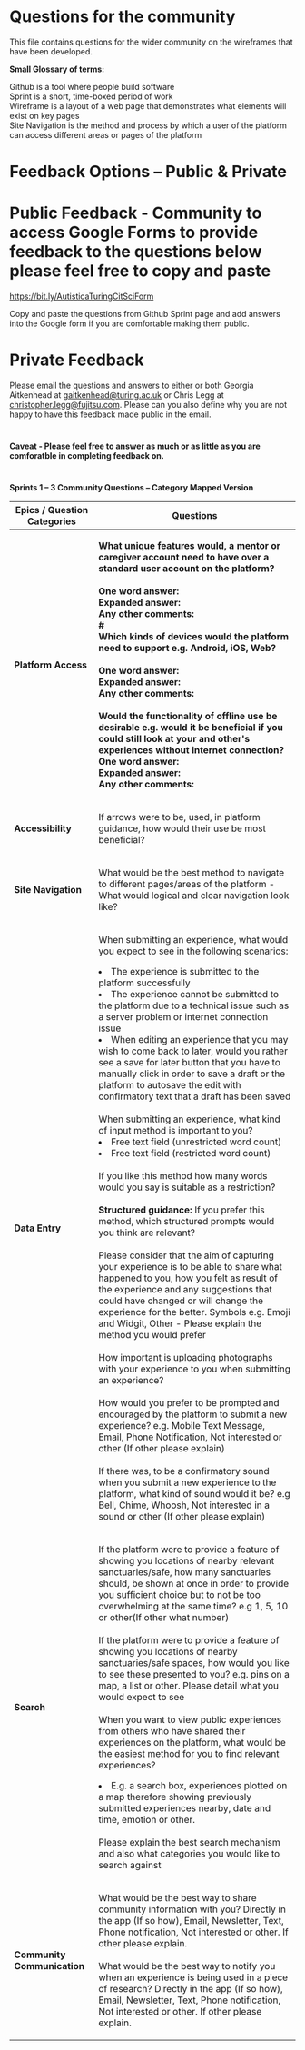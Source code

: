 # Questions for the community

This file contains questions for the wider community on the wireframes that have been developed.

**Small Glossary of terms:**

Github is a tool where people build software<br>
Sprint is a short, time-boxed period of work<br>
Wireframe is a layout of a web page that demonstrates what elements will exist on key pages<br>
Site Navigation is the method and process by which a user of the platform can access different areas or pages of the platform<br>


# Feedback Options – Public & Private

# Public Feedback - Community to access Google Forms to provide feedback to the questions below please feel free to copy and paste
https://bit.ly/AutisticaTuringCitSciForm

Copy and paste the questions from Github Sprint page and add answers into the Google form if you are comfortable making them public. 

# Private Feedback 

Please email the questions and answers to either or both Georgia Aitkenhead at gaitkenhead@turing.ac.uk or Chris Legg at christopher.legg@fujitsu.com. Please can you also define why you are not happy to have this feedback made public in the email.

#

**Caveat - Please feel free to answer as much or as little as you are comforatble in completing feedback on.**
#

**Sprints 1 – 3 Community Questions – Category Mapped Version**

| **Epics / Question Categories** | **Questions** |
| -- | ------------- |
| **Platform Access** | **<p>What unique features would, a mentor or caregiver account need to have over a standard user account on the platform?<br><br>One word answer:<br>Expanded answer:<br>Any other comments:<br>#<br>Which kinds of devices would the platform need to support e.g. Android, iOS, Web?<br><br>One word answer:<br>Expanded answer:<br>Any other comments:<br><br>Would the functionality of offline use be desirable e.g. would it be beneficial if you could still look at your and other's experiences without internet connection?<br>One word answer:<br>Expanded answer:<br>Any other comments:<br></p>**|
| **Accessibility** | <p>If arrows were to be, used, in platform guidance, how would their use be most beneficial?</p> |
| **Site Navigation** | <p>What would be the best method to navigate to different pages/areas of the platform - What would logical and clear navigation look like?</p> |
| **Data Entry** | <p>When submitting an experience, what would you expect to see in the following scenarios: <li>The experience is submitted to the platform successfully</li><li>The experience cannot be submitted to the platform due to a technical issue such as a server problem or internet  connection issue</li><li>When editing an experience that you may wish to come back to later, would you rather see a save for later button that you have to manually click in order to save a draft or the platform to autosave the edit with confirmatory text that a draft has been saved</li><br>When submitting an experience, what kind of input method is important to you?<li>Free text field (unrestricted word count)</li><li>Free text field (restricted word count)</li><br>If you like this method how many words would you say is suitable as a restriction? <br><br>**Structured guidance:** If you prefer this method, which structured prompts would you think are relevant? <br><br>Please consider that the aim of capturing your experience is to be able to share what happened to you, how you felt as result of the experience and any suggestions that could have changed or will change the experience for the better. Symbols e.g. Emoji and Widgit, Other - Please explain the method you would prefer<br><br>How important is uploading photographs with your experience to you when submitting an experience?<br><br>How would you prefer to be prompted and encouraged by the platform to submit a new experience? e.g. Mobile Text Message, Email, Phone Notification, Not interested or other (If other please explain)<br><br>If there was, to be a confirmatory sound when you submit a new experience to the platform, what kind of sound would it be? e.g Bell, Chime, Whoosh, Not interested in a sound or other (If other please explain)</p> |
| **Search** | <p>If the platform were to provide a feature of showing you locations of nearby relevant sanctuaries/safe, how many sanctuaries should, be shown at once in order to provide you sufficient choice but to not be too overwhelming at the same time? e.g 1, 5, 10 or other(If other what number)<br><br>If the platform were to provide a feature of showing you locations of nearby sanctuaries/safe spaces, how would you like to see these presented to you? e.g. pins on a map, a list or other. Please detail what you would expect to see<br><br>When you want to view public experiences from others who have shared their experiences on the platform, what would be the easiest method for you to find relevant experiences? <li> E.g. a search box, experiences plotted on a map therefore showing previously submitted experiences nearby, date and time, emotion or other.</li><br> Please explain the best search mechanism and also what categories you would like to search against<br></p> |
| **Community Communication** | <p>What would be the best way to share community information with you? Directly in the app (If so how), Email, Newsletter, Text, Phone notification, Not interested or other. If other please explain.<br><br>What would be the best way to notify you when an experience is being used in a piece of research? Directly in the app (If so how), Email, Newsletter, Text, Phone notification, Not interested or other. If other please explain.</p> |
<br>
<br>
